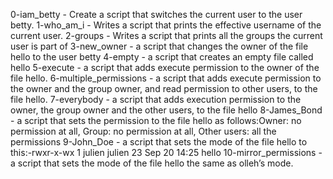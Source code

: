 0-iam_betty - Create a script that switches the current user to the user betty.
1-who_am_i - Writes a script that prints the effective username of the current user.
2-groups - Writes a script that prints all the groups the current user is part of
3-new_owner - a script that changes the owner of the file hello to the user betty
4-empty - a script that creates an empty file called hello
5-execute - a script that adds execute permission to the owner of the file hello.
6-multiple_permissions - a script that adds execute permission to the owner and the group owner, and read permission to other users, to the file hello.
7-everybody - a script that adds execution permission to the owner, the group owner and the other users, to the file hello
8-James_Bond - a script that sets the permission to the file hello as follows:Owner: no permission at all, Group: no permission at all, Other users: all the permissions
9-John_Doe - a script that sets the mode of the file hello to this:-rwxr-x-wx 1 julien julien 23 Sep 20 14:25 hello
10-mirror_permissions - a script that sets the mode of the file hello the same as olleh’s mode.
